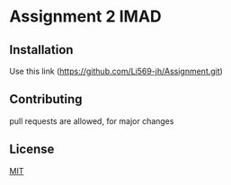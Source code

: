 # Assignment 2 IMAD
## Installation
Use this link (https://github.com/Li569-jh/Assignment.git)

## Contributing
pull requests are allowed, for major changes

## License
[MIT](https://choosealicence.com/license/mit/) 

